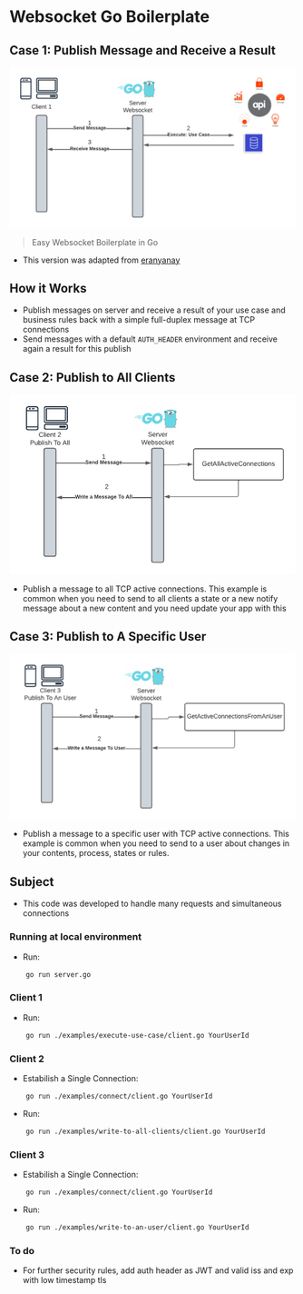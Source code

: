 # Websocket Go Boilerplate

## Case 1: Publish Message and Receive a Result

![how it Works](https://raw.githubusercontent.com/castmetal/websocket-in-go-boilerplate/main/WebsocketFlow1.png)

> Easy Websocket Boilerplate in Go

- This version was adapted from [eranyanay](https://github.com/eranyanay/1m-go-websockets/)

## How it Works

- Publish messages on server and receive a result of your use case and business rules back with a simple full-duplex message at TCP connections
- Send messages with a default `AUTH_HEADER` environment and receive again a result for this publish

## Case 2: Publish to All Clients

![how it Works](https://raw.githubusercontent.com/castmetal/websocket-in-go-boilerplate/main/WebsocketFlow2.png)

- Publish a message to all TCP active connections. This example is common when you need to send to all clients a state or a new notify message about a new content and you need update your app with this

## Case 3: Publish to A Specific User

![how it Works](https://raw.githubusercontent.com/castmetal/websocket-in-go-boilerplate/main/WebsocketFlow3.png)

- Publish a message to a specific user with TCP active connections. This example is common when you need to send to a user about changes in your contents, process, states or rules.

## Subject

- This code was developed to handle many requests and simultaneous connections

### Running at local environment

- Run:

```sh
    go run server.go
```

### Client 1

- Run:

```sh
    go run ./examples/execute-use-case/client.go YourUserId
```

### Client 2

- Estabilish a Single Connection:

```sh
    go run ./examples/connect/client.go YourUserId
```

- Run:

```sh
    go run ./examples/write-to-all-clients/client.go YourUserId
```

### Client 3

- Estabilish a Single Connection:

```sh
    go run ./examples/connect/client.go YourUserId
```

- Run:

```sh
    go run ./examples/write-to-an-user/client.go YourUserId
```

### To do

- For further security rules, add auth header as JWT and valid iss and exp with low timestamp tls

